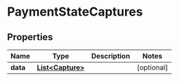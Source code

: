 
# PaymentStateCaptures

## Properties
Name | Type | Description | Notes
------------ | ------------- | ------------- | -------------
**data** | [**List&lt;Capture&gt;**](Capture.md) |  |  [optional]




